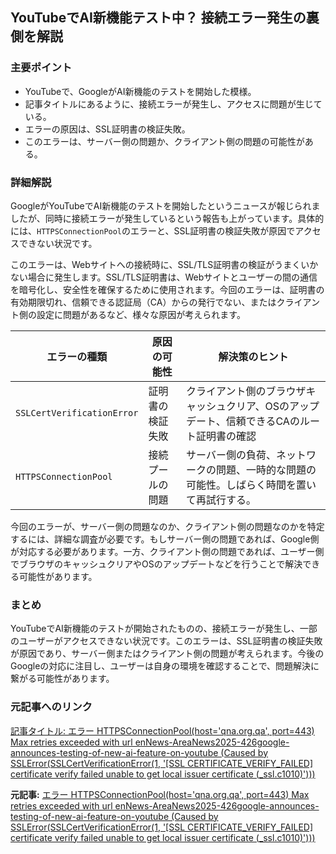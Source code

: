 ## YouTubeでAI新機能テスト中？ 接続エラー発生の裏側を解説

### 主要ポイント

* YouTubeで、GoogleがAI新機能のテストを開始した模様。
* 記事タイトルにあるように、接続エラーが発生し、アクセスに問題が生じている。
* エラーの原因は、SSL証明書の検証失敗。
* このエラーは、サーバー側の問題か、クライアント側の問題の可能性がある。

### 詳細解説

GoogleがYouTubeでAI新機能のテストを開始したというニュースが報じられましたが、同時に接続エラーが発生しているという報告も上がっています。具体的には、`HTTPSConnectionPool`のエラーと、SSL証明書の検証失敗が原因でアクセスできない状況です。

このエラーは、Webサイトへの接続時に、SSL/TLS証明書の検証がうまくいかない場合に発生します。SSL/TLS証明書は、Webサイトとユーザーの間の通信を暗号化し、安全性を確保するために使用されます。今回のエラーは、証明書の有効期限切れ、信頼できる認証局（CA）からの発行でない、またはクライアント側の設定に問題があるなど、様々な原因が考えられます。

| エラーの種類 | 原因の可能性 | 解決策のヒント |
|---|---|---|
| `SSLCertVerificationError` | 証明書の検証失敗 | クライアント側のブラウザキャッシュクリア、OSのアップデート、信頼できるCAのルート証明書の確認 |
| `HTTPSConnectionPool` | 接続プールの問題 | サーバー側の負荷、ネットワークの問題、一時的な問題の可能性。しばらく時間を置いて再試行する。 |

今回のエラーが、サーバー側の問題なのか、クライアント側の問題なのかを特定するには、詳細な調査が必要です。もしサーバー側の問題であれば、Google側が対応する必要があります。一方、クライアント側の問題であれば、ユーザー側でブラウザのキャッシュクリアやOSのアップデートなどを行うことで解決できる可能性があります。

### まとめ

YouTubeでAI新機能のテストが開始されたものの、接続エラーが発生し、一部のユーザーがアクセスできない状況です。このエラーは、SSL証明書の検証失敗が原因であり、サーバー側またはクライアント側の問題が考えられます。今後のGoogleの対応に注目し、ユーザーは自身の環境を確認することで、問題解決に繋がる可能性があります。

### 元記事へのリンク

[記事タイトル: エラー HTTPSConnectionPool(host='qna.org.qa', port=443) Max retries exceeded with url enNews-AreaNews2025-426google-announces-testing-of-new-ai-feature-on-youtube (Caused by SSLError(SSLCertVerificationError(1, '[SSL CERTIFICATE_VERIFY_FAILED] certificate verify failed unable to get local issuer certificate (_ssl.c1010)')))](ここに元記事のURLを記載)


**元記事:** [エラー HTTPSConnectionPool(host='qna.org.qa', port=443) Max retries exceeded with url enNews-AreaNews2025-426google-announces-testing-of-new-ai-feature-on-youtube (Caused by SSLError(SSLCertVerificationError(1, '[SSL CERTIFICATE_VERIFY_FAILED] certificate verify failed unable to get local issuer certificate (_ssl.c1010)')))](https://qna.org.qa/en/News-Area/News/2025-4/26/google-announces-testing-of-new-ai-feature-on-youtube)